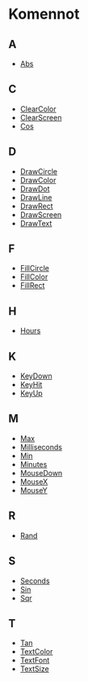 Komennot
==========

A
----------
* [Abs](manual:abs)

C
----------
* [ClearColor](manual:clearcolor)
* [ClearScreen](manual:clearscreen)
* [Cos](manual:cos)

D
----------
* [DrawCircle](manual:drawcircle)
* [DrawColor](manual:drawcolor)
* [DrawDot](manual:drawdot)
* [DrawLine](manual:drawline)
* [DrawRect](manual:drawrect)
* [DrawScreen](manual:drawscreen)
* [DrawText](manual:drawtext)

F
----------
* [FillCircle](manual:fillcircle)
* [FillColor](manual:fillcolor)
* [FillRect](manual:fillrect)

H
----------
* [Hours](manual:hours)

K
----------
* [KeyDown](manual:keydown)
* [KeyHit](manual:keyhit)
* [KeyUp](manual:keyup)

M
----------
* [Max](manual:max)
* [Milliseconds](manual:milliseconds)
* [Min](manual:min)
* [Minutes](manual:minutes)
* [MouseDown](manual:mousedown)
* [MouseX](manual:mousex)
* [MouseY](manual:mousey)

R
----------
* [Rand](manual:rand)

S
----------
* [Seconds](manual:seconds)
* [Sin](manual:sin)
* [Sqr](manual:sqr)

T
----------
* [Tan](manual:tan)
* [TextColor](manual:textcolor)
* [TextFont](manual:textfont)
* [TextSize](manual:textsize)

&nbsp;